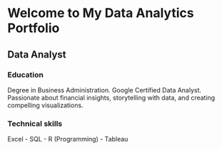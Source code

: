 # Welcome to My Data Analytics Portfolio
## Data Analyst
### Education
Degree in Business Administration.
Google Certified Data Analyst. Passionate about financial insights, storytelling with data, and creating compelling visualizations.
### Technical skills
Excel - SQL - R (Programming) - Tableau
